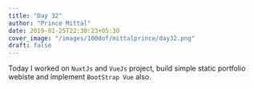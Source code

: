 ```yaml
---
title: "Day 32"
author: "Prince Mittal"
date: 2019-01-25T22:30:23+05:30
cover_image: "/images/100dof/mittalprince/day32.png"
draft: false
---
```


Today I worked on `NuxtJs` and `VueJs` project, build simple static portfolio webiste and implement `BootStrap Vue` also.